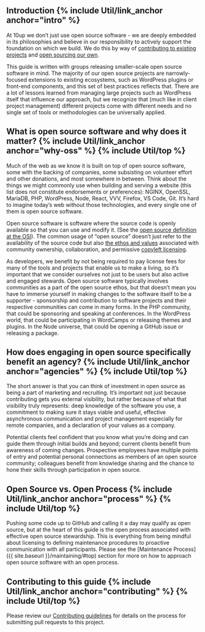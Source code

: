 <h2 id="intro" class="anchor-heading">Introduction {% include Util/link_anchor anchor="intro" %}</h2>

At 10up we don’t just use open source software - we are deeply embedded in its philosophies and believe in our responsibility to actively support the foundation on which we build. We do this by way of [contributing to existing projects](https://10up.com/giving-back) and [open sourcing our own](https://github.com/10up).

This guide is written with groups releasing smaller-scale open source software in mind. The majority of our open source projects are narrowly-focused extensions to existing ecosystems, such as WordPress plugins or front-end components, and this set of best practices reflects that. There are a lot of lessons learned from managing large projects such as WordPress itself that influence our approach, but we recognize that (much like in client project management) different projects come with different needs and no single set of tools or methodologies can be universally applied.

<h2 id="why-oss" class="anchor-heading">What is open source software and why does it matter? {% include Util/link_anchor anchor="why-oss" %} {% include Util/top %}</h2>

Much of the web as we know it is built on top of open source software, some with the backing of companies, some subsisting on volunteer effort and other donations, and most somewhere in between. Think about the things we might commonly use when building and serving a website (this list does not constitute endorsements or preferences): NGINX, OpenSSL, MariaDB, PHP, WordPress, Node, React, VVV, Firefox, VS Code, Git. It’s hard to imagine today’s web without those technologies, and every single one of them is open source software.

Open source software is software where the source code is openly available so that you can use and modify it. (See the [open source definition at the OSI](https://opensource.org/osd)). The common usage of “open source” doesn’t just refer to the availability of the source code but also [the ethos and values](https://10up.github.io/Open-Source-Best-Practices/#process) associated with community ownership, collaboration, and permissive [copyleft licensing](https://www.gnu.org/licenses/copyleft.en.html).

As developers, we benefit by not being required to pay license fees for many of the tools and projects that enable us to make a living, so it’s important that we consider ourselves not just to be users but also active and engaged stewards. Open source software typically involves communities as a part of the open source ethos, but that doesn’t mean you have to immerse yourself in making changes to the software itself to be a supporter - sponsorship and contribution to software projects and their respective communities can come in many forms. In the PHP community, that could be sponsoring and speaking at conferences. In the WordPress world, that could be participating in WordCamps or releasing themes and plugins. In the Node universe, that could be opening a GitHub issue or releasing a package.


<h2 id="agencies" class="anchor-heading">How does engaging in open source specifically benefit an agency? {% include Util/link_anchor anchor="agencies" %} {% include Util/top %}</h2>

The short answer is that you can think of investment in open source as being a part of marketing and recruiting. It’s important not just because contributing gets you external visibility, but rather because of what that visibility truly represents: deep knowledge of the software you use, a commitment to making sure it stays viable and useful, effective asynchronous communication and project management especially for remote companies, and a declaration of your values as a company.

Potential clients feel confident that you know what you’re doing and can guide them through initial builds and beyond; current clients benefit from awareness of coming changes. Prospective employees have multiple points of entry and potential personal connections as members of an open source community; colleagues benefit from knowledge sharing and the chance to hone their skills through participation in open source.

<h2 id="process" class="anchor-heading">Open Source vs. Open Process {% include Util/link_anchor anchor="process" %} {% include Util/top %}</h2>

Pushing some code up to GitHub and calling it a day may qualify as open source, but at the heart of this guide is the open process associated with effective open source stewardship. This is everything from being mindful about licensing to defining maintenance procedures to proactive communication with all participants. Please see the [Maintenance Process]({{ site.baseurl }}/maintaining/#top) section for more on how to approach open source software with an open process.

<h2 id="process" class="anchor-heading">Contributing to this guide {% include Util/link_anchor anchor="contributing" %} {% include Util/top %}</h2>

Please review our [Contributing guidelines](https://github.com/10up/Open-Source-Best-Practices/blob/master/CONTRIBUTING.md) for details on the process for submitting pull requests to this project.
